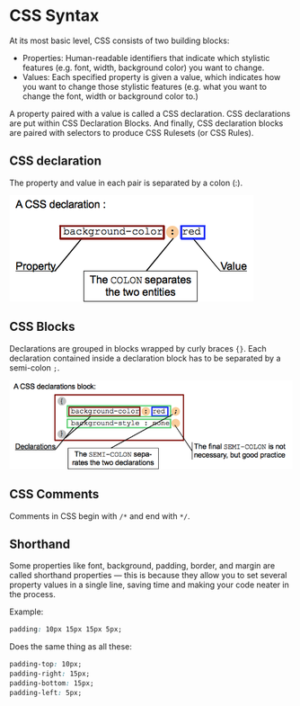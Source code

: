 # CSS Syntax

At its most basic level, CSS consists of two building blocks:

- Properties: Human-readable identifiers that indicate which stylistic features (e.g. font, width, background color) you want to change.
- Values: Each specified property is given a value, which indicates how you want to change those stylistic features (e.g. what you want to change the font, width or background color to.)

A property paired with a value is called a CSS declaration. CSS declarations are put within CSS Declaration Blocks. And finally, CSS declaration blocks are paired with selectors to produce CSS Rulesets (or CSS Rules).

## CSS declaration

The property and value in each pair is separated by a colon (:).

![Syntax](resources/css_syntax.png)

## CSS Blocks

Declarations are grouped in blocks wrapped by curly braces `{}`.
Each declaration contained inside a declaration block has to be separated by a semi-colon `;`.

![Blocks Syntax](resources/css_syntax_blocks.png)

## CSS Comments

Comments in CSS begin with `/*` and end with `*/`.

## Shorthand

Some properties like font, background, padding, border, and margin are called shorthand properties — this is because they allow you to set several property values in a single line, saving time and making your code neater in the process.

Example:

```css
padding: 10px 15px 15px 5px;
```

Does the same thing as all these:

```css
padding-top: 10px;
padding-right: 15px;
padding-bottom: 15px;
padding-left: 5px;
```